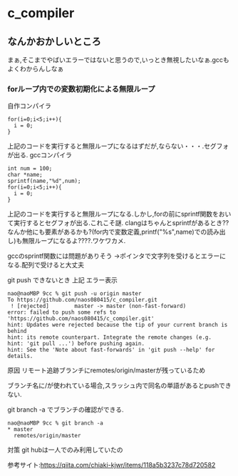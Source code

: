 # c_compiler

## なんかおかしいところ
まぁ,そこまでやばいエラーではないと思うので,いっとき無視したいなぁ.gccもよくわからんしなぁ

### forループ内での変数初期化による無限ループ
自作コンパイラ
```
for(i=0;i<5;i++){
  i = 0;
}
```
上記のコードを実行すると無限ループになるはずだが,ならない・・・.セグフォが出る.
gccコンパイラ

```
int num = 100;
char *name;
sprintf(name,"%d",num);
for(i=0;i<5;i++){
  i = 0;
}
```
上記のコードを実行すると無限ループになる.しかし,forの前にsprintf関数をおいて実行するとセグフォが出る.これこそ謎.
clangはちゃんとsprintfがあるとき??なんか他にも要素があるかも?(for内で変数定義,printf("%s",name)での読み出し)も無限ループになるよ????.ワケワカメ.

gccのsprintf関数には問題がありそう
→ポインタで文字列を受けるとエラーになる.配列で受けると大丈夫



git push できないとき
上記
エラー表示
```
nao@naoMBP 9cc % git push -u origin master
To https://github.com/naos080415/c_compiler.git
 ! [rejected]        master -> master (non-fast-forward)
error: failed to push some refs to 'https://github.com/naos080415/c_compiler.git'
hint: Updates were rejected because the tip of your current branch is behind
hint: its remote counterpart. Integrate the remote changes (e.g.
hint: 'git pull ...') before pushing again.
hint: See the 'Note about fast-forwards' in 'git push --help' for details.
```

原因
リモート追跡ブランチにremotes/origin/masterが残っているため

ブランチ名に/が使われている場合,スラッシュ内で同名の単語があるとpushできない.

git branch -a でブランチの確認ができる.

```
nao@naoMBP 9cc % git branch -a
* master
  remotes/origin/master
```

対策
git hubは一人でのみ利用していたの

参考サイト:https://qiita.com/chiaki-kjwr/items/118a5b3237c78d720582

